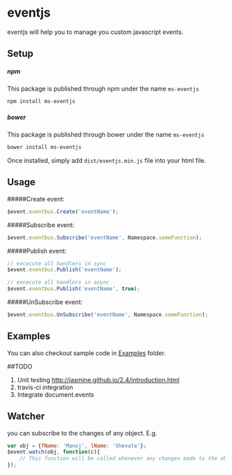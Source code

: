 # eventjs
eventjs will help you to manage you custom javascript events.

## Setup

##### npm
This package is published through npm under the name ```ms-eventjs``` 
``` bash
npm install ms-eventjs
```

##### bower
This package is published through bower under the name ```ms-eventjs``` 
``` bash
bower install ms-eventjs
```

Once installed, simply add ```dist/eventjs.min.js``` file into your html file.

## Usage

#####Create event: 
``` js
$event.eventbus.Create('eventName');
```

#####Subscribe event: 
``` js
$event.eventbus.Subscribe('eventName', Namespace.someFunction);
```

#####Publish event: 
``` js
// excecute all handlers in sync 
$event.eventbus.Publish('eventName');

// excecute all handlers in async 
$event.eventbus.Publish('eventName', true);

```

#####UnSubscribe event: 
``` js
$event.eventbus.UnSubscribe('eventName', Namespace.someFunction);
```

## Examples
You can also checkout sample code in [Examples](Examples) folder.

##TODO
1.  Unit testing
    http://jasmine.github.io/2.4/introduction.html
2.  travis-ci integration
3.  Integrate document.events


## Watcher
you can subscribe to the changes of any object. 
E.g.
``` js
var obj = {fName: 'Manoj', lName: 'Shevate'};
$event.watch(obj, function(c){
	// This function will be called whenever any changes made to the object "obj"
});
```
